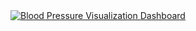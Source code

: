 <div class='tableauPlaceholder' id='viz1680146402195' style='position: relative'><noscript><a href='#'><img alt='Blood Pressure Visualization Dashboard ' src='https:&#47;&#47;public.tableau.com&#47;static&#47;images&#47;BP&#47;BPVisualizationDashboard&#47;Dashboard1&#47;1_rss.png' style='border: none' /></a></noscript><object class='tableauViz'  style='display:none;'><param name='host_url' value='https%3A%2F%2Fpublic.tableau.com%2F' /> <param name='embed_code_version' value='3' /> <param name='site_root' value='' /><param name='name' value='BPVisualizationDashboard&#47;Dashboard1' /><param name='tabs' value='no' /><param name='toolbar' value='yes' /><param name='static_image' value='https:&#47;&#47;public.tableau.com&#47;static&#47;images&#47;BP&#47;BPVisualizationDashboard&#47;Dashboard1&#47;1.png' /> <param name='animate_transition' value='yes' /><param name='display_static_image' value='yes' /><param name='display_spinner' value='yes' /><param name='display_overlay' value='yes' /><param name='display_count' value='yes' /><param name='language' value='en-US' /><param name='filter' value='publish=yes' /></object></div>                <script type='text/javascript'>                    var divElement = document.getElementById('viz1680146402195');                    var vizElement = divElement.getElementsByTagName('object')[0];                    if ( divElement.offsetWidth > 800 ) { vizElement.style.width='2320px';vizElement.style.height='1287px';} else if ( divElement.offsetWidth > 500 ) { vizElement.style.width='2320px';vizElement.style.height='1287px';} else { vizElement.style.width='100%';vizElement.style.height='1777px';}                     var scriptElement = document.createElement('script');                    scriptElement.src = 'https://public.tableau.com/javascripts/api/viz_v1.js';                    vizElement.parentNode.insertBefore(scriptElement, vizElement);          </script>
